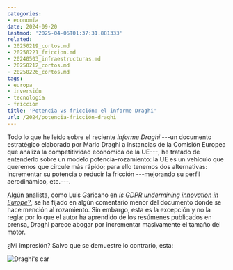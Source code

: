 ```yaml
---
categories:
- economía
date: 2024-09-20
lastmod: '2025-04-06T01:37:31.881333'
related:
- 20250219_cortos.md
- 20250221_friccion.md
- 20240503_infraestructuras.md
- 20250212_cortos.md
- 20250226_cortos.md
tags:
- europa
- inversión
- tecnología
- fricción
title: 'Potencia vs fricción: el informe Draghi'
url: /2024/potencia-fricción-draghi
---
```


Todo lo que he leído sobre el reciente _informe Draghi_ ---un documento estratégico elaborado por Mario Draghi a instancias de la Comisión Europea que analiza la competitividad económica de la UE---, he tratado de entenderlo sobre un modelo potencia-rozamiento: la UE es un vehículo que queremos que circule más rápido; para ello tenemos dos alternativas: incrementar su potencia o reducir la fricción ---mejorando su perfil aerodinámico, etc.---.

Algún analista, como Luis Garicano en
[_Is GDPR undermining innovation in Europe?_](https://www.siliconcontinent.com/p/is-gdpr-undermining-innovation-in),
se ha fijado en algún comentario menor del documento donde se hace mención al rozamiento. Sin embargo, esta es la excepción y no la regla: por lo que el autor ha aprendido de los resúmenes publicados en prensa, Draghi parece abogar por incrementar masivamente el tamaño del motor.

¿Mi impresión? Salvo que se demuestre lo contrario, esta:

![Draghi's car](/images/draghis_car.jpeg#center)